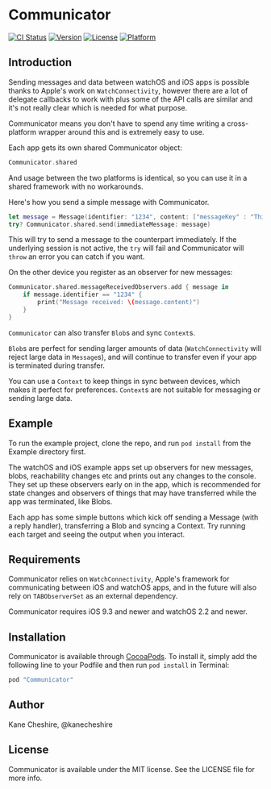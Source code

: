 # Communicator

[![CI Status](http://img.shields.io/travis/KaneCheshire/Communicator.svg?style=flat)](https://travis-ci.org/KaneCheshire/Communicator)
[![Version](https://img.shields.io/cocoapods/v/Communicator.svg?style=flat)](http://cocoapods.org/pods/Communicator)
[![License](https://img.shields.io/cocoapods/l/Communicator.svg?style=flat)](http://cocoapods.org/pods/Communicator)
[![Platform](https://img.shields.io/cocoapods/p/Communicator.svg?style=flat)](http://cocoapods.org/pods/Communicator)

## Introduction

Sending messages and data between watchOS and iOS apps
is possible thanks to Apple's work on `WatchConnectivity`,
however there are a lot of delegate callbacks to work with
plus some of the API calls are similar and it's not really
clear which is needed for what purpose.

Communicator means you don't have to spend any time writing
a cross-platform wrapper around this and is extremely easy
to use.

Each app gets its own shared Communicator object:

```swift
Communicator.shared
```

And usage between the two platforms is identical, so you can
use it in a shared framework with no workarounds.

Here's how you send a simple message with Communicator.

```swift
let message = Message(identifier: "1234", content: ["messageKey" : "This is some message content!"])
try? Communicator.shared.send(immediateMessage: message)
```

This will try to send a message to the counterpart immediately. If the underlying session is not active, the `try` will fail and Communicator will `throw` an error you can catch if you want.

On the other device you register as an observer for new messages:

```swift
Communicator.shared.messageReceivedObservers.add { message in
    if message.identifier == "1234" {
        print("Message received: \(message.content)")
    }
}
```

`Communicator` can also transfer `Blob`s and sync `Context`s.

`Blob`s are perfect for sending larger amounts of data (`WatchConnectivity` will reject large data in `Message`s), and will continue to transfer even if your app
is terminated during transfer.

You can use a `Context` to keep things in sync between devices, which makes it perfect for preferences. `Context`s are not suitable for messaging or sending large data.

## Example

To run the example project, clone the repo, and run `pod install` from the Example directory first.

The watchOS and iOS example apps set up observers for new messages, blobs, reachability changes etc and prints out any
changes to the console. They set up these observers early on in the app, which is recommended for state changes and
observers of things that may have transferred while
the app was terminated, like Blobs.

Each app has some simple buttons which kick off sending a Message (with a reply handler), transferring a Blob and syncing a Context. Try running each target and seeing the output when you interact.

## Requirements

Communicator relies on `WatchConnectivity`, Apple's framework for communicating between iOS and watchOS apps,
and in the future will also rely on `TABObserverSet` as an external dependency.

Communicator requires iOS 9.3 and newer and watchOS 2.2 and newer.

## Installation

Communicator is available through [CocoaPods](http://cocoapods.org). To install
it, simply add the following line to your Podfile and then run `pod install` in Terminal:

```ruby
pod "Communicator"
```

## Author

Kane Cheshire, @kanecheshire

## License

Communicator is available under the MIT license. See the LICENSE file for more info.

